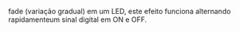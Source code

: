 fade (variação gradual) em um LED, este efeito funciona alternando
rapidamenteum sinal digital em ON e OFF. 
